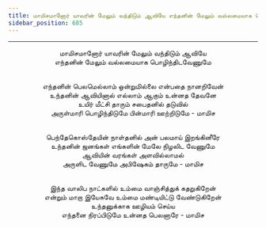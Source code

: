 ```yaml
---
title: மாமிசமானோர் யாவரின் மேலும் வந்திடும் ஆவியே எந்தனின் மேலும் வல்லமையாக பொழிந்திடவேணுமே
sidebar_position: 685
---
```


---
<center>
மாமிசமானோர் யாவரின் மேலும் வந்திடும் ஆவியே<br/>
எந்தனின் மேலும் வல்லமையாக பொழிந்திடவேணுமே<br/><br/>

எந்தனின் பெலமெல்லாம் ஒன்றுமில்லை என்பதை நானறிவேன்<br/>
உந்தனின் ஆவியினால் எல்லாம் ஆகும் உன்னத தேவனே<br/>
உயிர் மீட்சி தாரும் சபைதனில் தடுவில்<br/>
அருள்மாரி பொழிந்திடுமே பின்மாரி ஊற்றிடுமே        - மாமிச<br/><br/>

பெந்தேகொஸ்தேயின் நாள்தனில் அன் பலமாய் இறங்கினீரே<br/>
உந்தனின் ஜனங்கள் எங்களின் மேலே நிழலிட வேணுமே<br/>
ஆவியின் வரங்கள் அளவில்லாமல்<br/>
அருளிட வேணுமே அபிஷேகம் தாருமே                    - மாமிச<br/><br/>

இந்த வாலிப நாட்களில் உம்மை வாஞ்சித்துக் கதறுகிறேன்<br/>
என்றும் மாறா இயேசுவே உம்மை மண்டியிட்டு வேண்டுகிறேன்<br/>
உந்தனுக்காக ஊழியம் செய்ய<br/>
எந்தனை நிரப்பிடுமே உன்னத பெலனாரே                - மாமிச
</center>